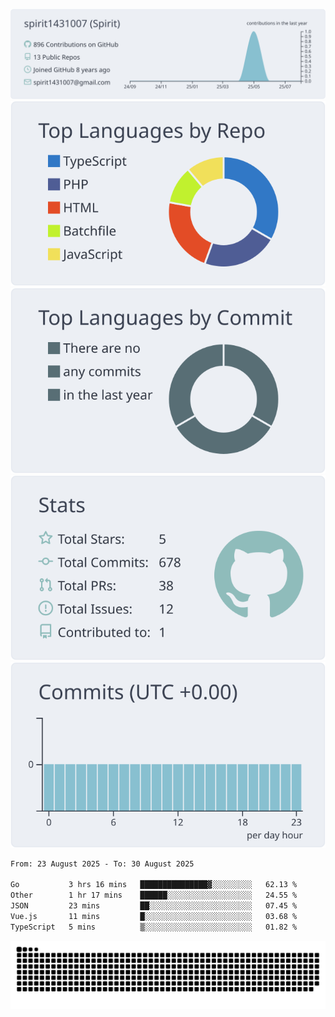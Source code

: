 [![](https://raw.githubusercontent.com/spirit1431007/spirit1431007/master/profile-summary-card-output/nord_bright/0-profile-details.svg)](https://git.io/spiritx)
[![](https://raw.githubusercontent.com/spirit1431007/spirit1431007/master/profile-summary-card-output/nord_bright/1-repos-per-language.svg)](https://git.io/spiritx) [![](https://raw.githubusercontent.com/spirit1431007/spirit1431007/master/profile-summary-card-output/nord_bright/2-most-commit-language.svg)](https://git.io/spiritx)
[![](https://raw.githubusercontent.com/spirit1431007/spirit1431007/master/profile-summary-card-output/nord_bright/3-stats.svg)](https://git.io/spiritx) [![](https://raw.githubusercontent.com/spirit1431007/spirit1431007/master/profile-summary-card-output/nord_bright/4-productive-time.svg)](https://git.io/spiritx)

<!--START_SECTION:waka-->

```txt
From: 23 August 2025 - To: 30 August 2025

Go           3 hrs 16 mins   ███████████████▓░░░░░░░░░   62.13 %
Other        1 hr 17 mins    ██████░░░░░░░░░░░░░░░░░░░   24.55 %
JSON         23 mins         ██░░░░░░░░░░░░░░░░░░░░░░░   07.45 %
Vue.js       11 mins         █░░░░░░░░░░░░░░░░░░░░░░░░   03.68 %
TypeScript   5 mins          ▒░░░░░░░░░░░░░░░░░░░░░░░░   01.82 %
```

<!--END_SECTION:waka-->

![contribution](https://github.com/spirit1431007/spirit1431007/blob/output/github-contribution-grid-snake.svg)
